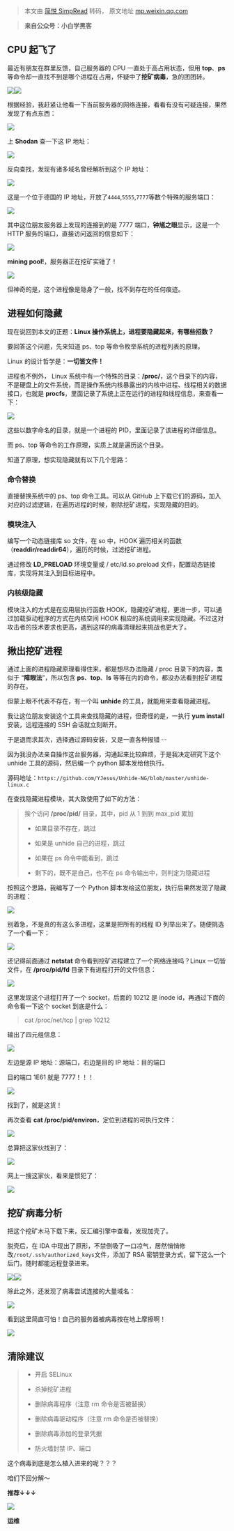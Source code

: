 > 本文由 [简悦 SimpRead](http://ksria.com/simpread/) 转码， 原文地址 [mp.weixin.qq.com](https://mp.weixin.qq.com/s/v2I2BcLVoVL0zP1JVWKZhQ)

> **来自公众号：小白学黑客**

CPU 起飞了
-------

最近有朋友在群里反馈，自己服务器的 CPU 一直处于高占用状态，但用 **top**、**ps** 等命令却一直找不到是哪个进程在占用，怀疑中了**挖矿病毒**，急的团团转。

![](https://mmbiz.qpic.cn/mmbiz_png/H1LuiaOqzMhfXes0pHtcY6WicXaMiaPOyES70icWWt87HB0PSFfzvvyYJq3LV43GKzWVrREMBSqHgdAKG8M6sLWp9A/640?wx_fmt=png)![](https://mmbiz.qpic.cn/mmbiz_png/H1LuiaOqzMhfXes0pHtcY6WicXaMiaPOyESZVCmOmKDoDKnmqQiabXfHaSqKXZIJ4zQHbO1eUOChw0Yy6R4C5b2xXg/640?wx_fmt=png)

根据经验，我赶紧让他看一下当前服务器的网络连接，看看有没有可疑连接，果然发现了有点东西：

![](https://mmbiz.qpic.cn/mmbiz_png/H1LuiaOqzMhfXes0pHtcY6WicXaMiaPOyESrZicgxOJdzMicyFicGeZNKf5kvibCpQnw0hGrNYiaNHSvCKbIhRUwvqkA9w/640?wx_fmt=png)

上 **Shodan** 查一下这 IP 地址：

![](https://mmbiz.qpic.cn/mmbiz_png/H1LuiaOqzMhfXes0pHtcY6WicXaMiaPOyESEbsIgmuRfbmuicgdh4H9dRJSJ8vjvEnf73f97pA7ay93bJia1WDjHreA/640?wx_fmt=png)

反向查找，发现有诸多域名曾经解析到这个 IP 地址：

![](https://mmbiz.qpic.cn/mmbiz_png/H1LuiaOqzMhfXes0pHtcY6WicXaMiaPOyESjrekMF8sHc0nTfHhic6A071ADSEzkt7fG5uZ9NuicKic4Yl4GQAIq6aPQ/640?wx_fmt=png)

这是一个位于德国的 IP 地址，开放了`4444`,`5555`,`7777`等数个特殊的服务端口：

![](https://mmbiz.qpic.cn/mmbiz_png/H1LuiaOqzMhfXes0pHtcY6WicXaMiaPOyESEN88wTjfOicd4Zqw5x0nqAvsPa5YK6ViafPYogHr2sicribyYFbsTOxrtQ/640?wx_fmt=png)

其中这位朋友服务器上发现的连接到的是 7777 端口，**钟馗之眼**显示，这是一个 HTTP 服务的端口，直接访问返回的信息如下：

![](https://mmbiz.qpic.cn/mmbiz_png/H1LuiaOqzMhfXes0pHtcY6WicXaMiaPOyES0zmiaFxmcjj73APCNjWDD7clsnXhqbZM2qdu12SzjTLTfyrKWtY0BbA/640?wx_fmt=png)

**mining pool!**，服务器正在挖矿实锤了！

![](https://mmbiz.qpic.cn/mmbiz_png/H1LuiaOqzMhfXes0pHtcY6WicXaMiaPOyESY2mRejGbzLoJFzP90qaYPx5uoPicgHp5MxM1NjDcusumfTZXbT3o0SQ/640?wx_fmt=png)

但神奇的是，这个进程像是隐身了一般，找不到存在的任何痕迹。

进程如何隐藏
------

现在说回到本文的正题：**Linux 操作系统上，进程要隐藏起来，有哪些招数？**

要回答这个问题，先来知道 ps、top 等命令枚举系统的进程列表的原理。

Linux 的设计哲学是：**一切皆文件！**

进程也不例外， Linux 系统中有一个特殊的目录：**/proc/**，这个目录下的内容，不是硬盘上的文件系统，而是操作系统内核暴露出的内核中进程、线程相关的数据接口，也就是 **procfs**，里面记录了系统上正在运行的进程和线程信息，来查看一下：

![](https://mmbiz.qpic.cn/mmbiz_png/H1LuiaOqzMhfXes0pHtcY6WicXaMiaPOyES4F71kKwiaiadIVTj0Jn7qaT5xw0pbcZJsKUj6OTNA0qSTwRicU6HdE1zA/640?wx_fmt=png)

这些以数字命名的目录，就是一个进程的 PID，里面记录了该进程的详细信息。

而 ps、top 等命令的工作原理，实质上就是遍历这个目录。

知道了原理，想实现隐藏就有以下几个思路：

### 命令替换

直接替换系统中的 ps、top 命令工具。可以从 GitHub 上下载它们的源码，加入对应的过滤逻辑，在遍历进程的时候，剔除挖矿进程，实现隐藏的目的。

### 模块注入

编写一个动态链接库 so 文件，在 so 中，HOOK 遍历相关的函数（**readdir/readdir64**），遍历的时候，过滤挖矿进程。

通过修改 **LD_PRELOAD** 环境变量或 / etc/ld.so.preload 文件，配置动态链接库，实现将其注入到目标进程中。

### 内核级隐藏

模块注入的方式是在应用层执行函数 HOOK，隐藏挖矿进程，更进一步，可以通过加载驱动程序的方式在内核空间 HOOK 相应的系统调用来实现隐藏。不过这对攻击者的技术要求也更高，遇到这样的病毒清理起来挑战也更大了。

揪出挖矿进程
------

通过上面的进程隐藏原理看得住来，都是想尽办法隐藏 / proc 目录下的内容，类似于 “**障眼法**”，所以包含 **ps**、**top**、**ls** 等等在内的命令，都没办法看到挖矿进程的存在。

但蒙上眼不代表不存在，有一个叫 **unhide** 的工具，就能用来查看隐藏进程。

我让这位朋友安装这个工具来查找隐藏的进程，但奇怪的是，一执行 **yum install** 安装，远程连接的 SSH 会话就立刻断开。

于是退而求其次，选择通过源码安装，又是一直各种报错 ···

因为我没办法亲自操作这台服务器，沟通起来比较麻烦，于是我决定研究下这个 unhide 工具的源码，然后编一个 python 脚本发给他执行。

源码地址：`https://github.com/YJesus/Unhide-NG/blob/master/unhide-linux.c`

在查找隐藏进程模块，其大致使用了如下的方法：

> 挨个访问 **/proc/pid/** 目录，其中，pid 从 1 到到 max_pid 累加
> 
> *   如果目录不存在，跳过
>     
> *   如果是 unhide 自己的进程，跳过
>     
> *   如果在 ps 命令中能看到，跳过
>     
> *   剩下的，既不是自己，也不在 ps 命令输出中，则判定为隐藏进程
>     

按照这个思路，我编写了一个 Python 脚本发给这位朋友，执行后果然发现了隐藏的进程：

![](https://mmbiz.qpic.cn/mmbiz_png/H1LuiaOqzMhfXes0pHtcY6WicXaMiaPOyES5Wvm9S0kJRqrWtq9zWHfO8y2ibsuC5HrezIGpQ6b5fKMrWVfHr5tasA/640?wx_fmt=png)

别着急，不是真的有这么多进程，这里是把所有的线程 ID 列举出来了。随便挑选了一个看一下：

![](https://mmbiz.qpic.cn/mmbiz_png/H1LuiaOqzMhfXes0pHtcY6WicXaMiaPOyESCOuggngia1W2Avm5sRj0DdzlBIWmJOXqY6l8aYKzET34he0xD9m3E9A/640?wx_fmt=png)

还记得前面通过 **netstat** 命令看到挖矿进程建立了一个网络连接吗？Linux 一切皆文件，在 **/proc/pid/fd** 目录下有进程打开的文件信息：

![](https://mmbiz.qpic.cn/mmbiz_png/H1LuiaOqzMhfXes0pHtcY6WicXaMiaPOyESsmsb9A1f70x9DhO1icKiaYHicMse9LEVXOA9ztJwYnoSyWGGKOwwlbCicg/640?wx_fmt=png)

这里发现这个进程打开了一个 socket，后面的 10212 是 inode id，再通过下面的命令看一下这个 socket 到底是什么：

> cat /proc/net/tcp | grep 10212

输出了四元组信息：

![](https://mmbiz.qpic.cn/mmbiz_png/H1LuiaOqzMhfXes0pHtcY6WicXaMiaPOyESiaZL3zZiauq0CnRPI2QibQcmHEtKQicmdWyPzibYOOsQIEG0w0ia4ql8mepw/640?wx_fmt=png)

左边是源 IP 地址：源端口，右边是目的 IP 地址：目的端口

目的端口 1E61 就是 7777！！！

![](https://mmbiz.qpic.cn/mmbiz_png/H1LuiaOqzMhfXes0pHtcY6WicXaMiaPOyESGEPbFeEqALsqUXgdZ21iaGgUEItIhb02V6ZWJsZM8XlI8iaSl8icwACEA/640?wx_fmt=png)

找到了，就是这货！

再次查看 **cat /proc/pid/environ**，定位到进程的可执行文件：

![](https://mmbiz.qpic.cn/mmbiz_png/H1LuiaOqzMhfXes0pHtcY6WicXaMiaPOyESzKSwQPaiaK3vQ1NCncPM0mcjiaDrcmrgj4aR5TR7yVjXHE1Tl6KoVWcA/640?wx_fmt=png)

总算把这家伙找到了：

![](https://mmbiz.qpic.cn/mmbiz_png/H1LuiaOqzMhfXes0pHtcY6WicXaMiaPOyESTCa2dFJ97pQymCkpG4qtXQrU4hfFkQa2RXx9W1uIb1IbUJdTSPceyw/640?wx_fmt=png)

网上一搜这家伙，看来是惯犯了：

![](https://mmbiz.qpic.cn/mmbiz_png/H1LuiaOqzMhfXes0pHtcY6WicXaMiaPOyES1qARPaOLibUYiagwIZpTRgzxx6Hl3oblCtbSdPPKgeDp0YssT2ZaXwsw/640?wx_fmt=png)

挖矿病毒分析
------

把这个挖矿木马下载下来，反汇编引擎中查看，发现加壳了。

脱壳后，在 IDA 中现出了原形，不禁倒吸了一口凉气，居然悄悄修改`/root/.ssh/authorized_keys`文件，添加了 RSA 密钥登录方式，留下这么一个后门，随时都能远程登录进来。

![](https://mmbiz.qpic.cn/mmbiz_png/H1LuiaOqzMhfXes0pHtcY6WicXaMiaPOyESs307E4Fn5sLWTlCYx6iapwJ2iagOQVf4IzbfT7ib0Y7xvBuSncWZWdTNw/640?wx_fmt=png)![](https://mmbiz.qpic.cn/mmbiz_png/H1LuiaOqzMhfXes0pHtcY6WicXaMiaPOyESoicyDvS0vHcptZWlTx5U8HxYGcks326uFX5X1w6nv1sSgeEAjaBg2BQ/640?wx_fmt=png)

除此之外，还发现了病毒尝试连接的大量域名：

![](https://mmbiz.qpic.cn/mmbiz_png/H1LuiaOqzMhfXes0pHtcY6WicXaMiaPOyESiaZfYe2Uia2YQ9u3LeheP7wxIjof3XrLNWtQRW53lRRQENbxCxaLqd9w/640?wx_fmt=png)

看到这里简直可怕！自己的服务器被病毒按在地上摩擦啊！

![](https://mmbiz.qpic.cn/mmbiz_png/H1LuiaOqzMhfXes0pHtcY6WicXaMiaPOyESJe5xlhT8ibR4m4HuMqyUGFNU6MKGowQo4Xv4vawxDtEdjpLficb6fEvw/640?wx_fmt=png)

清除建议
----

> *   开启 SELinux
>     
> *   杀掉挖矿进程
>     
> *   删除病毒程序（注意 rm 命令是否被替换）
>     
> *   删除病毒驱动程序（注意 rm 命令是否被替换）
>     
> *   删除病毒添加的登录凭据
>     
> *   防火墙封禁 IP、端口
>     

这个病毒到底是怎么植入进来的呢？？？

咱们下回分解～

**推荐↓↓↓**

![](https://mmbiz.qpic.cn/mmbiz_jpg/NVvB3l3e9aG5kWic5P8XOwFOhXKjibAt6YNpz8iaibic57tSkQa7tQ68ibqN2PG0Pz7ReF8CnwcVL7AZlJyHnbn4xVMg/640?wx_fmt=jpeg)

**运维**